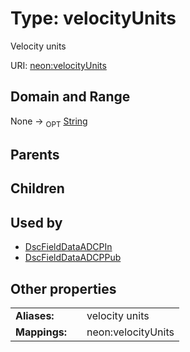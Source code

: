
# Type: velocityUnits


Velocity units

URI: [neon:velocityUnits](https://data.neonscience.org/velocityUnits)


## Domain and Range

None ->  <sub>OPT</sub> [String](types/String.md)

## Parents


## Children


## Used by

 * [DscFieldDataADCPIn](DscFieldDataADCPIn.md)
 * [DscFieldDataADCPPub](DscFieldDataADCPPub.md)

## Other properties

|  |  |  |
| --- | --- | --- |
| **Aliases:** | | velocity units |
| **Mappings:** | | neon:velocityUnits |

